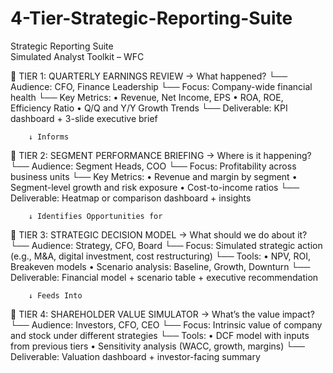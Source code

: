 # 4-Tier-Strategic-Reporting-Suite


Strategic Reporting Suite            
Simulated Analyst Toolkit – WFC         

🔷 TIER 1: QUARTERLY EARNINGS REVIEW → What happened? 
   └── Audience: CFO, Finance Leadership
   └── Focus: Company-wide financial health
   └── Key Metrics:
       • Revenue, Net Income, EPS
       • ROA, ROE, Efficiency Ratio
       • Q/Q and Y/Y Growth Trends
   └── Deliverable: KPI dashboard + 3-slide executive brief

        ↓ Informs

🔷 TIER 2: SEGMENT PERFORMANCE BRIEFING → Where is it happening?   
   └── Audience: Segment Heads, COO
   └── Focus: Profitability across business units
   └── Key Metrics:
       • Revenue and margin by segment
       • Segment-level growth and risk exposure
       • Cost-to-income ratios
   └── Deliverable: Heatmap or comparison dashboard + insights

        ↓ Identifies Opportunities for

🔷 TIER 3: STRATEGIC DECISION MODEL  → What should we do about it? 
   └── Audience: Strategy, CFO, Board
   └── Focus: Simulated strategic action (e.g., M&A, digital investment, cost restructuring)
   └── Tools:
       • NPV, ROI, Breakeven models
       • Scenario analysis: Baseline, Growth, Downturn
   └── Deliverable: Financial model + scenario table + executive recommendation

        ↓ Feeds Into

🔷 TIER 4: SHAREHOLDER VALUE SIMULATOR → What’s the value impact?   
   └── Audience: Investors, CFO, CEO
   └── Focus: Intrinsic value of company and stock under different strategies
   └── Tools:
       • DCF model with inputs from previous tiers
       • Sensitivity analysis (WACC, growth, margins)
   └── Deliverable: Valuation dashboard + investor-facing summary
